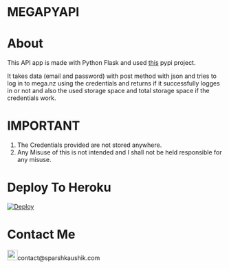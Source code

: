 # MEGAPYAPI

# About

This API app is made with Python Flask and used [this](https://pypi.org/project/mega.py/) pypi project.

It takes data (email and password) with post method with json and tries to log in to mega.nz using the credentials and returns if it successfully logges in or not and also the used storage space and total storage space if the credentials work.

# IMPORTANT

1. The Credentials provided are not stored anywhere.
2. Any Misuse of this is not intended and I shall not be held responsible for any misuse.


# Deploy To Heroku

[![Deploy](https://www.herokucdn.com/deploy/button.svg)](https://heroku.com/deploy?template=https://github.com/SparshKaushik/megapyapi)


# Contact Me

<p alig="center" ><img src="https://user-images.githubusercontent.com/94038536/147401567-8f993bf0-c230-48f3-9dc2-36b45ee276c0.png" width="24" height="24" />contact@sparshkaushik.com &nbsp</p>
